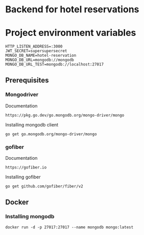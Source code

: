 # Backend for hotel reservations

# Project environment variables
```
HTTP_LISTEN_ADDRESS=:3000
JWT_SECRET=supersupersecret
MONGO_DB_NAME=hotel-reservation
MONGO_DB_URL=mongodb://mongodb
MONGO_DB_URL_TEST=mongodb://localhost:27017
```

## Prerequisites
### Mongodriver
Documentation
```
https://pkg.go.dev/go.mongodb.org/mongo-driver/mongo
```

Installing mongodb client
```
go get go.mongodb.org/mongo-driver/mongo
```

### gofiber
Documentation
```
https://gofiber.io
```

Installing gofiber
```
go get github.com/gofiber/fiber/v2
```

## Docker
### Installing mongodb
```
docker run -d -p 27017:27017 --name mongodb mongo:latest
```

